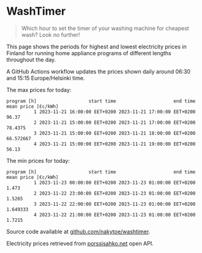 
# WashTimer

> Which hour to set the timer of your washing machine for cheapest wash? Look no further!

This page shows the periods for highest and lowest electricity prices in Finland 
for running home appliance programs of different lengths throughout the day. 

A GitHub Actions workflow updates the prices shown daily around 06:30 and 15:15 Europe/Helsinki time.

The max prices for today:

	program [h]                   start time                     end time mean price [€c/kWh]
	          1 2023-11-21 16:00:00 EET+0200 2023-11-21 17:00:00 EET+0200               96.37
	          2 2023-11-21 15:00:00 EET+0200 2023-11-21 17:00:00 EET+0200             78.4375
	          3 2023-11-21 15:00:00 EET+0200 2023-11-21 18:00:00 EET+0200           66.572667
	          4 2023-11-21 15:00:00 EET+0200 2023-11-21 19:00:00 EET+0200               56.13

The min prices for today:

	program [h]                   start time                     end time mean price [€c/kWh]
	          1 2023-11-23 00:00:00 EET+0200 2023-11-23 01:00:00 EET+0200               1.473
	          2 2023-11-22 23:00:00 EET+0200 2023-11-23 01:00:00 EET+0200              1.5265
	          3 2023-11-22 22:00:00 EET+0200 2023-11-23 01:00:00 EET+0200            1.649333
	          4 2023-11-22 21:00:00 EET+0200 2023-11-23 01:00:00 EET+0200              1.7215


Source code available at [github.com/nakytoe/washtimer](https://github.com/nakytoe/washtimer).

Electricity prices retrieved from [porssisahko.net](https://porssisahko.net/api) open API.
